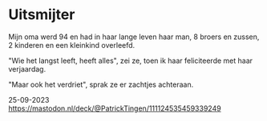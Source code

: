 # Uitsmijter

Mijn oma werd 94 en had in haar lange leven haar man, 8 broers en zussen, 2 kinderen en een kleinkind overleefd. 

"Wie het langst leeft, heeft alles", zei ze, toen ik haar feliciteerde met haar verjaardag. 

"Maar ook het verdriet", sprak ze er zachtjes achteraan.

25-09-2023
https://mastodon.nl/deck/@PatrickTingen/111124535459339249
